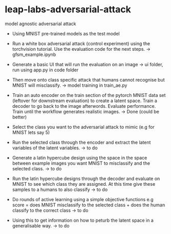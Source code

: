 # leap-labs-adversarial-attack
 model agnostic adversarial attack

 - Using MNIST pre-trained models as the test model
 - Run a white box adversarial attack (control experiment) using the torchvision tutorial. Use the evaluation code for the next steps. -> gfsm_example.ipynb
 - Generate a basic UI that will run the evaluation on an image -> ui folder, run using app.py in code folder

 - Then move onto class specific attack that humans cannot recognise but MNIST will misclassify. -> model training in train_ae.py
 - Train an auto encoder  on the train section of the pytorch MNIST data set (leftover for downstream evaluation) to create a latent space. Train a decoder to go back to the image afterwords. Evaluate performance. Train until the workflow generates realistic images. -> Done (could be better)
 - Select the class you want to the adversarial attack to mimic (e.g for MNIST lets say 5)
 - Run the selected class through the encoder and extract the latent variables of the latent variables. -> to do
 - Generate a latin hypercube design using the space in the space between example images you want MNIST to misclassify and the selected class. -> to do
 - Run the latin hypercube designs through the decoder and evaluate on MNIST to see which class they are assigned. At this time give these samples to a humans to also classify -> to do
 - Do rounds of active learning using a simple objective functions e.g score = does MNIST misclassify to the selected class + does the human classify to the correct class -> to do
 - Using this to get information on how to peturb the latent space in a generalisable way. -> to do
    
    
    
